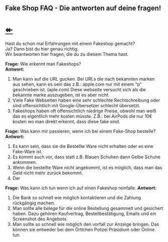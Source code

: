 ## Fake Shop FAQ - Die antworten auf deine fragen! 
# [↞](https://engineer66.tk)

Hast du schon mal Erfahrungen mit einem Fakeshop gemacht?  
Ja? Dann bist du hier genau richtig.  
Wir beantworten hier fragen, die du zu diesem Thema hast.  


**Frage:** Wie erkennt man Fakeshops?    
**Antwort:**   
1. Man kann auf die URL gucken. Bei URLs die nach bekannten marken aus sehen, kann es sein das z.B.: apple.com nur mit einem  "p" geschrieben ist. (aple.com) Diese webseite versucht sich  als die bekannte marke auszugeben, ist es aber nicht.  
2. Viele Fake Webseiten haben eine sehr schlechte Rechtschreibung oder sind offensichtlich mit Google-Übersetzer schlecht übersetzt. 
3. Fakeshops haben oft offensichtlich niedrige Preise, obwohl man weiß das es eigentlich mehr kosten müsste. Z.B.: bei AirPods die nur 10€ kosten wo man direkt erkennt, dass diese fake sind.  

**Frage:** Was kann mir passieren, wenn ich bei einem Fake-Shop bestelle?    
**Antwort:**     
1. Es kann sein, dass sie die Bestellte Ware nicht erhalten oder es eine Fake-Ware ist.  
2. Es kommt auch vor, dass statt z.B. Blauen Schuhen dann Gelbe Schuhe ankommen.  
3. Wenn die bestellte Ware nicht angekommt, ist es möglich, dass man das Geld nicht mehr zurück bekommt. 
4. Der  

**Frage:** Was kann ich tun wenn ich auf einen Fakeshop reinfalle.
**Antwort:**         
1. Die Bank so schnell wie möglich kontaktieren und die Zahlung rückgängig machen.    
2. Man sollte alle belege für die online Bestellung gesammelt und gesichert haben. Dazu gehören Kaufvertrag, Bestellbestätigung, Emails und ein Screenshot des Angebots.     
3. Man sollte so schnell wie möglich den vorfall zur Anzeige bringen. Das können sie entweder bei dem Örtlchen Polizei Präsidium oder Online tun.  
